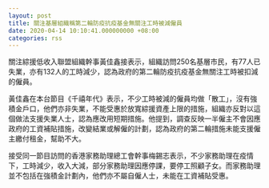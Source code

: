 ```yaml
---
layout: post
title: 關注基層組織稱第二輪防疫抗疫基金無關注工時被減僱員
date: 2020-04-14 10:10:41.000000000 +08:00
categories: rss
---
```


關注綜援低收入聯盟組織幹事黃佳鑫接表示，組織訪問250名基層市民，有77人已失業，亦有132人的工時減少，認為政府的第二輪防疫抗疫基金無關注工時被扣減的僱員。

黃佳鑫在本台節目《千禧年代》表示，不少工時被減的僱員均做「散工」，沒有強積金戶口，他們亦非失業，不能受惠於放寬綜援資產上限的措施，組織亦反對以這個做法支援失業人士，認為應改用短期措施。他提到，調查反映一半僱主不會因應政府的工資補貼措施，改變結業或解僱的計劃，認為政府的第二輪措施未能支援僱主繳付租金，幫助不大。

接受同一節目訪問的香港家務助理總工會幹事梅錫志表示，不少家務助理在疫情下，工時減少，收入大減，部分家務助理因應停課，要停工照顧子女。而家務助理並不包括在強積金計劃內，他們亦不屬自僱人士，未能在工資補貼受惠。
